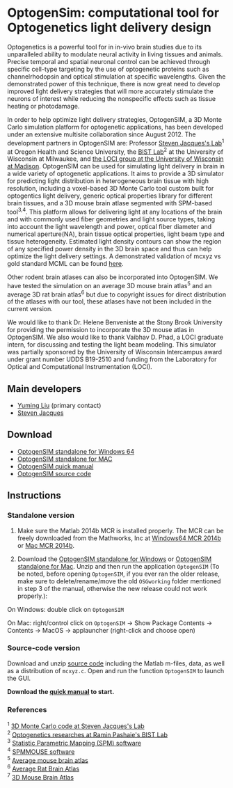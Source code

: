 # OptogenSim: computational tool for Optogenetics light delivery design

Optogenetics is a powerful tool for in in-vivo brain studies due to its
unparalleled ability to modulate neural activity in living tissues and
animals. Precise temporal and spatial neuronal control can be achieved
through specific cell-type targeting by the use of optogenetic proteins
such as channelrhodopsin and optical stimulation at specific
wavelengths. Given the demonstrated power of this technique, there is
now great need to develop improved light delivery strategies that will
more accurately stimulate the neurons of interest while reducing the
nonspecific effects such as tissue heating or photodamage.

In order to help optimize light delivery strategies, OptogenSIM, a 3D
Monte Carlo simulation platform for optogenetic applications, has been
developed under an extensive multisite collaboration since August 2012.
The development partners in OptogenSIM are: Professor [Steven Jacques's
Lab](http://omlc.ogi.edu/~jacquess/)<sup>1</sup> at Oregon Health and Science
University, the [BIST Lab](https://pantherfile.uwm.edu/pashaie/www/)<sup>2</sup>
at the University of Wisconsin at Milwaukee, and [the LOCI group at
the University of Wisconsin at Madison](https://eliceirilab.org/).
OptogenSIM can be used for simulating light delivery in brain in a wide
variety of optogenetic applications. It aims to provide a 3D simulator
for predicting light distribution in heterogeneous brain tissue with
high resolution, including a voxel-based 3D Monte Carlo tool custom
built for optogentics light delivery, generic optical properties library
for different brain tissues, and a 3D mouse brain atlase segmented with
SPM-based tool<sup>3,4</sup>. This platform allows for delivering light
at any locations of the brain and with commonly used fiber geometries
and light source types, taking into account the light wavelength and
power, optical fiber diameter and numerical aperture(NA), brain tissue
optical properties, light beam type and tissue heterogeneity. Estimated
light density contours can show the region of any specified power
density in the 3D brain space and thus can help optimize the light
delivery settings. A demonstrated validation of mcxyz vs gold standard
MCML can be found
[here](https://loci.wisc.edu/files/loci/software/mcmlVSmcxyz_validation.pdf).

Other rodent brain atlases can also be incorporated into OptogenSIM. We
have tested the simulation on an average 3D mouse brain
atlas<sup>5</sup> and an average 3D rat brain atlas<sup>6</sup> but due
to copyright issues for direct distribution of the atlases with our
tool, these atlases have not been included in the current version.

We would like to thank Dr. Helene Benveniste at the Stony Brook
University for providing the permission to incorporate the 3D mouse
atlas in OptogenSIM. We also would like to thank Vaibhav D. Phad, a LOCI
graduate intern, for discussing and testing the light beam modeling.
This simulator was partially sponsored by the University of Wisconsin
Intercampus award under grant number UDDS B19-2510 and funding from the
Laboratory for Optical and Computational Instrumentation (LOCI).

## Main developers

-   [Yuming Liu](https://loci.wisc.edu/people/yuming-liu) (primary contact)
-   [Steven Jacques](http://omlc.org/~jacquess/)

## Download

- [OptogenSIM standalone for Windows 64](https://loci.wisc.edu/files/loci/software/OptogenSIM_Win64_mcr2014b_0.zip)
- [OptogenSIM standalone for MAC](https://loci.wisc.edu/files/loci/software/OptogenSIM_Mac_mcr2014b_0.zip)
- [OptogenSIM quick manual](https://loci.wisc.edu/files/loci/software/OptogenSIM%20quickstart%20manual10292015.pdf)
- [OptogenSIM source code](https://loci.wisc.edu/files/loci/software/sourcecodeOptogenSIM20151028_0.zip)

## Instructions

### Standalone version

1. Make sure the Matlab 2014b MCR is installed properly. The MCR can be
   freely downloaded from the Mathworks, Inc at
  [Windows64 MCR 2014b](https://www.mathworks.com/supportfiles/downloads/R2014b/deployment_files/R2014b/installers/win64/MCR_R2014b_win64_installer.exe)
  or [Mac MCR 2014b](https://www.mathworks.com/supportfiles/downloads/R2014b/deployment_files/R2014b/installers/maci64/MCR_R2014b_maci64_installer.zip).

2. Download the [OptogenSIM standalone for Windows](https://loci.wisc.edu/files/loci/software/OptogenSIM_Win64_mcr2014b_0.zip)
   or [OptogenSIM standalone for Mac](https://loci.wisc.edu/files/loci/software/OptogenSIM_Mac_mcr2014b_0.zip).
   Unzip and then run the application `OptogenSIM` (To be noted, before
   opening `OptogenSIM`, if you ever ran the older release, make sure to
   delete/rename/move the old `OSGworking` folder mentioned in step 3 of
   the manual, otherwise the new release could not work properly.):

On Windows: double click on `OptogenSIM`

On Mac: right/control click on `OptogenSIM` &rarr; Show Package Contents
&rarr; Contents &rarr; MacOS &rarr; applauncher (right-click and choose
open)

### Source-code version

Download and unzip [source
code](https://loci.wisc.edu/files/loci/software/sourcecodeOptogenSIM20151028_0.zip)
including the Matlab m-files, data, as well as a distribution of
`mcxyz.c`. Open and run the function `OptogenSIM` to launch the GUI.

**Download the [quick
manual](https://loci.wisc.edu/files/loci/software/OptogenSIM%20quickstart%20manual10292015.pdf)
to start.**

### References

<sup>1</sup> [3D Monte Carlo code at Steven Jacques's Lab](http://omlc.ogi.edu/software/mc/mcxyz/)  
<sup>2</sup> [Optogenetics researches at Ramin Pashaie's BIST Lab](https://pantherfile.uwm.edu/pashaie/www/research.htm)  
<sup>3</sup> [Statistic Parametric Mapping (SPM) software](http://www.fil.ion.ucl.ac.uk/spm/)  
<sup>4</sup> [SPMMOUSE software](http://spmmouse.org/)  
<sup>5</sup> [Average mouse brain atlas](http://www.spmmouse.org/)  
<sup>6</sup> [Average Rat Brain Atlas](http://www.idac.tohoku.ac.jp/bir/en/db/rb/)  
<sup>7</sup> [3D Mouse Brain Atlas](http://brainatlas.mbi.ufl.edu/Database/)
